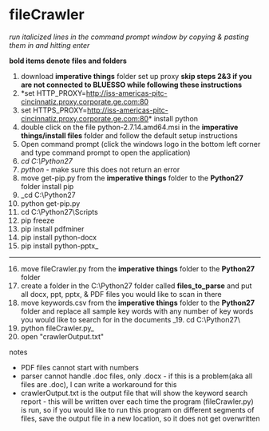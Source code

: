 # fileCrawler

_run italicized lines in the command prompt window by copying & pasting them in and hitting enter_

__bold items denote files and folders__
 
1. download __imperative things__ folder
set up proxy
**skip steps 2&3 if you are not connected to BLUESSO while following these instructions**
2. *set HTTP_PROXY=http://iss-americas-pitc-cincinnatiz.proxy.corporate.ge.com:80
3. set HTTPS_PROXY=http://iss-americas-pitc-cincinnatiz.proxy.corporate.ge.com:80*
install python
4. double click on the file python-2.7.14.amd64.msi in the __imperative things/install files__ folder and follow the default setup instructions
5. Open command prompt (click the windows logo in the bottom left corner and type command prompt to open the application)
6. _cd C:\Python27_
7. _python_ - make sure this does not return an error
8. move get-pip.py from the __imperative things__ folder to the __Python27__ folder
install pip
9. _cd C:\Python27
10. python get-pip.py
11. cd C:\Python27\Scripts
12. pip freeze
13. pip install pdfminer
14. pip install python-docx
15. pip install python-pptx_
--------------------------------------------------
16. move fileCrawler.py from the __imperative things__ folder to the __Python27__ folder
17. create a folder in the C:\Python27 folder called __files_to_parse__ and put all docx, ppt, pptx, & PDF files you would like to scan in there
18. move keywords.csv from the __imperative things__ folder to the __Python27__ folder and replace all sample key words with any number of  key words you would like to search for in the documents
_19. cd C:\Python27\
20. python fileCrawler.py_
21. open "crawlerOutput.txt"
 
notes
- PDF files cannot start with numbers
- parser cannot handle .doc files, only .docx - if this is a problem(aka all files are .doc), I can write a workaround for this
- crawlerOutput.txt is the output file that will show the keyword search report - this will be written over each time the program (fileCrawler.py) is run, so if you would like to run this program on different segments of files, save the output file in a new location, so it does not get overwritten
